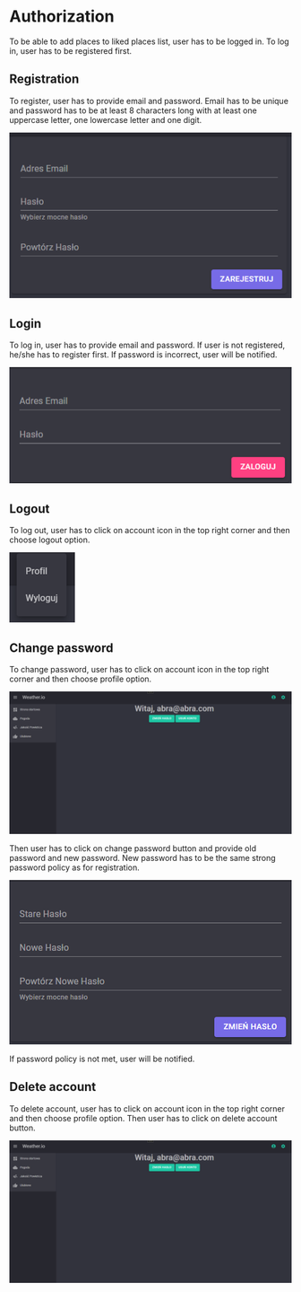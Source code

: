 # Authorization

To be able to add places to liked places list, user has to be logged in. To log in, user has to be registered first.

## Registration

To register, user has to provide email and password. Email has to be unique and password has to be at least 8 characters long with at least one uppercase letter, one lowercase letter and one digit.

![Registration](images/register.png)

## Login

To log in, user has to provide email and password. If user is not registered, he/she has to register first. If password is incorrect, user will be notified.

![Login](images/login.png)

## Logout

To log out, user has to click on account icon in the top right corner and then choose logout option.

![Logout](images/account-button-2.png)

## Change password

To change password, user has to click on account icon in the top right corner and then choose profile option.

![Profile](images/account-page.png)

Then user has to click on change password button and provide old password and new password. New password has to be the same strong password policy as for registration.

![Change password](images/change-passwd.png)

If password policy is not met, user will be notified.

## Delete account

To delete account, user has to click on account icon in the top right corner and then choose profile option. Then user has to click on delete account button.

![Profile](images/account-page.png)
